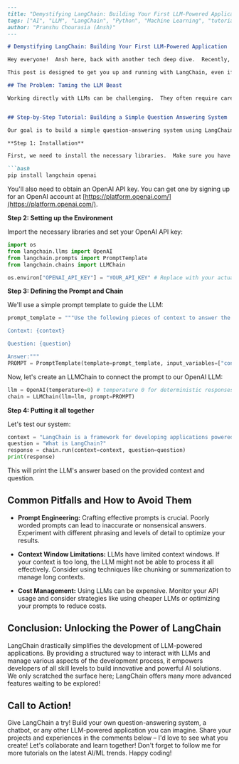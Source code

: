 ```markdown
---
title: "Demystifying LangChain: Building Your First LLM-Powered Application"
tags: ["AI", "LLM", "LangChain", "Python", "Machine Learning", "tutorial", "beginner", "Chatbots", "Large Language Models"]
author: "Pranshu Chourasia (Ansh)"
---

# Demystifying LangChain: Building Your First LLM-Powered Application

Hey everyone!  Ansh here, back with another tech deep dive.  Recently, I've been spending a lot of time working on my AI projects (check out my GitHub – you might find something interesting!), and I've noticed a recurring theme: the incredible power and (sometimes overwhelming) complexity of Large Language Models (LLMs).  Building useful applications with LLMs isn't always straightforward, but luckily, there's a fantastic library that simplifies things considerably: **LangChain**.

This post is designed to get you up and running with LangChain, even if you're relatively new to the world of LLMs. We'll build a simple yet functional application that demonstrates the core capabilities of this powerful framework.  So grab your coffee, let's dive in!

## The Problem: Taming the LLM Beast

Working directly with LLMs can be challenging.  They often require careful prompt engineering, managing context windows, and handling various API interactions.  LangChain elegantly solves these problems by providing a structured way to interact with LLMs, chain different operations together, and connect to external data sources. This makes it significantly easier to build complex AI applications.


## Step-by-Step Tutorial: Building a Simple Question Answering System

Our goal is to build a simple question-answering system using LangChain, an open-source framework for developing applications powered by large language models. We'll be using the `OpenAI` LLM as our backend.

**Step 1: Installation**

First, we need to install the necessary libraries.  Make sure you have Python installed. Then, open your terminal and run:

```bash
pip install langchain openai
```

You'll also need to obtain an OpenAI API key.  You can get one by signing up for an OpenAI account at [https://platform.openai.com/](https://platform.openai.com/).

**Step 2: Setting up the Environment**

Import the necessary libraries and set your OpenAI API key:

```python
import os
from langchain.llms import OpenAI
from langchain.prompts import PromptTemplate
from langchain.chains import LLMChain

os.environ["OPENAI_API_KEY"] = "YOUR_API_KEY" # Replace with your actual API key
```

**Step 3: Defining the Prompt and Chain**

We'll use a simple prompt template to guide the LLM:

```python
prompt_template = """Use the following pieces of context to answer the question at the end. If you don't know the answer, just say that you don't know, don't try to make up an answer.

Context: {context}

Question: {question}

Answer:"""
PROMPT = PromptTemplate(template=prompt_template, input_variables=["context", "question"])
```

Now, let's create an LLMChain to connect the prompt to our OpenAI LLM:

```python
llm = OpenAI(temperature=0) # temperature 0 for deterministic responses
chain = LLMChain(llm=llm, prompt=PROMPT)
```

**Step 4:  Putting it all together**

Let's test our system:

```python
context = "LangChain is a framework for developing applications powered by large language models.  It simplifies the process of interacting with LLMs and connecting them to external data sources."
question = "What is LangChain?"
response = chain.run(context=context, question=question)
print(response)
```

This will print the LLM's answer based on the provided context and question.

## Common Pitfalls and How to Avoid Them

* **Prompt Engineering:**  Crafting effective prompts is crucial.  Poorly worded prompts can lead to inaccurate or nonsensical answers. Experiment with different phrasing and levels of detail to optimize your results.

* **Context Window Limitations:** LLMs have limited context windows.  If your context is too long, the LLM might not be able to process it all effectively.  Consider using techniques like chunking or summarization to manage long contexts.

* **Cost Management:**  Using LLMs can be expensive.  Monitor your API usage and consider strategies like using cheaper LLMs or optimizing your prompts to reduce costs.


## Conclusion:  Unlocking the Power of LangChain

LangChain drastically simplifies the development of LLM-powered applications.  By providing a structured way to interact with LLMs and manage various aspects of the development process, it empowers developers of all skill levels to build innovative and powerful AI solutions.  We only scratched the surface here; LangChain offers many more advanced features waiting to be explored!

## Call to Action!

Give LangChain a try! Build your own question-answering system, a chatbot, or any other LLM-powered application you can imagine.  Share your projects and experiences in the comments below – I'd love to see what you create!  Let's collaborate and learn together!  Don't forget to follow me for more tutorials on the latest AI/ML trends. Happy coding!
```
